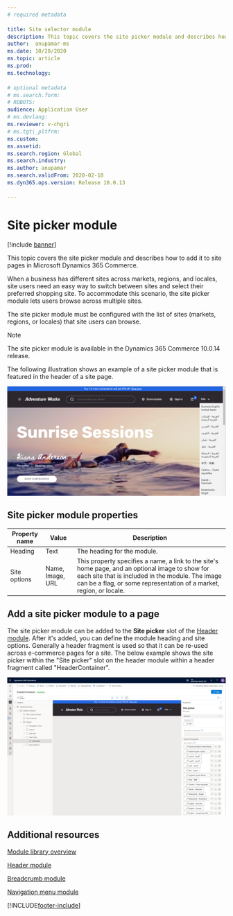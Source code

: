 ```yaml
---
# required metadata

title: Site selector module
description: This topic covers the site picker module and describes how to add it to site pages in Microsoft Dynamics 365 Commerce.
author:  anupamar-ms
ms.date: 10/20/2020
ms.topic: article
ms.prod:
ms.technology:

# optional metadata
# ms.search.form:
# ROBOTS:
audience: Application User
# ms.devlang:
ms.reviewer: v-chgri
# ms.tgt\_pltfrm:
ms.custom:
ms.assetid:
ms.search.region: Global
ms.search.industry:
ms.author: anupamar
ms.search.validFrom: 2020-02-10
ms.dyn365.ops.version: Release 10.0.13

---
```


# Site picker module

[!include [banner](includes/banner.md)]

This topic covers the site picker module and describes how to add it to site pages in Microsoft Dynamics 365 Commerce.

When a business has different sites across markets, regions, and locales, site users need an easy way to switch between sites and select their preferred shopping site. To accommodate this scenario, the site picker module lets users browse across multiple sites.

The site picker module must be configured with the list of sites (markets, regions, or locales) that site users can browse.

> [!NOTE]
> The site picker module is available in the Dynamics 365 Commerce 10.0.14 release.

The following illustration shows an example of a site picker module that is featured in the header of a site page.

![Example of a site picker module in the header of a site page.](./media/ecommerce-sitepicker.PNG)

## Site picker module properties

| Property name | Value                 | Description |
|---------------|-----------------------|-------------|
| Heading       | Text                  | The heading for the module. |
| Site options  | Name, Image, URL      | This property specifies a name, a link to the site's home page, and an optional image to show for each site that is included in the module. The image can be a flag, or some representation of a market, region, or locale. |

## Add a site picker module to a page

The site picker module can be added to the **Site picker** slot of the [Header module](author-header-module.md). After it's added, you can define the module heading and site options.  Generally a header fragment is used so that it can be re-used across e-commerce pages for a site.  The below example shows the site picker within the "Site picker" slot on the header module within a header fragment called "HeaderContainer".

![Example of a site selector module in the header fragment.](./media/ecommerce-sitepicker-2.png)

## Additional resources

[Module library overview](starter-kit-overview.md)

[Header module](author-header-module.md)

[Breadcrumb module](add-breadcrumb.md)

[Navigation menu module](nav-menu-module.md)


[!INCLUDE[footer-include](../includes/footer-banner.md)]
